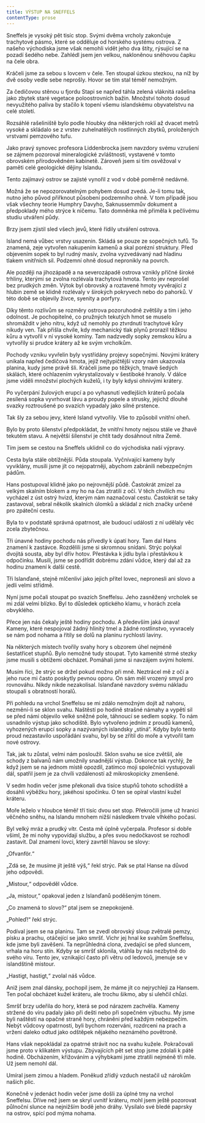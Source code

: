 ```yaml
---
title: VÝSTUP NA SNEFFELS
contentType: prose
---
```


Sneffels je vysoký pět tisíc stop. Svými dvěma vrcholy zakončuje trachytové pásmo, které se odděluje od horského systému ostrova. Z našeho východiska jsme však nemohli vidět jeho dva štíty, rýsující se na pozadí šedého nebe. Zahlédl jsem jen velkou, nakloněnou sněhovou čapku na čele obra.

Kráčeli jsme za sebou s lovcem v čele. Ten stoupal úzkou stezkou, na níž by dvě osoby vedle sebe neprošly. Hovor se tím stal téměř nemožným.

Za čedičovou stěnou u fjordu Stapi se napřed táhla zelená vláknitá rašelina jako zbytek staré vegetace poloostrovních bažin. Množství tohoto dosud nevyužitého paliva by stačilo k topení všemu islandskému obyvatelstvu na celé století.

Rozsáhlé rašeliniště bylo podle hloubky dna některých roklí až dvacet metrů vysoké a skládalo se z vrstev zuhelnatělých rostlinných zbytků, proložených vrstvami pemzového tufu.

Jako pravý synovec profesora Liddenbrocka jsem navzdory svému vzrušení se zájmem pozoroval mineralogické zvláštnosti, vystavené v tomto obrovském přírodovědném kabinetě. Zároveň jsem si tím osvěžoval v paměti celé geologické dějiny Islandu.

Tento zajímavý ostrov se zajisté vynořil z vod v době poměrně nedávné.

Možná že se nepozorovatelným pohybem dosud zvedá. Je-li tomu tak, nutno jeho původ přiřknout působení podzemního ohně. V tom případě jsou však všechny teorie Humphry Davyho, Saknussemmův dokument a předpoklady mého strýce k ničemu. Tato domněnka mě přiměla k pečlivému studiu utváření půdy.

Brzy jsem zjistil sled všech jevů, které řídily utváření ostrova.

Island nemá vůbec vrstvy usazenin. Skládá se pouze ze sopečných tufů. To znamená, zeje vytvořen nakupením kamenů a skal porézní struktury. Před objevením sopek to byl rudný masív, zvolna vyzvedávaný nad hladinu tlakem vnitřních sil. Podzemní ohně dosud nepronikly na povrch.

Ale později na jihozápadě a na severozápadě ostrova vznikly příčné široké trhliny, kterými se zvolna rozlévala trachytová hmota. Tento jev neprošel bez prudkých změn. Výtok byl obrovský a roztavené hmoty vyvěrající z hlubin země se klidně rozlévaly v širokých pokryvech nebo do pahorků. V této době se objevily živce, syenity a porfyry.

Díky těmto rozlivům se rozměry ostrova pozoruhodně zvětšily a tím i jeho odolnost. Je pochopitelné, co pružných tekutých hmot se muselo shromáždit v jeho nitru, když už nemohly po ztvrdnutí trachytové kůry nikudy ven. Tak přišla chvíle, kdy mechanický tlak plynů prorazil těžkou kůru a vytvořil v ní vysoké komíny. Tam nadzvedly sopky zemskou kůru a vytvořily si prudce krátery až ke svým vrcholkům.

Pochody vzniku vyvřelin byly vystřídány projevy sopečnými. Novými krátery unikala napřed čedičová hmota, jejíž nejtypičtější vzory nám ukazovala planina, kudy jsme právě šli. Kráčeli jsme po těžkých, tmavě šedých skálách, které ochlazením vykrystalizovaly v šestiboké hranoly. V dálce jsme viděli množství plochých kuželů, i ty byly kdysi ohnivými krátery.

Po vyčerpání žulových erupcí a po vyhasnutí vedlejších kráterů počala zesílená sopka vyvrhovat lávu a proudy popele a strusky, jejichž dlouhé svazky roztroušené po svazích vypadaly jako silné prstence.

Tak šly za sebou jevy, které Island vytvořily. Vše to způsobil vnitřní oheň.

Bylo by proto šílenství předpokládat, že vnitřní hmoty nejsou stále ve žhavě tekutém stavu. A největší šílenství je chtít tady dosáhnout nitra Země.

Tím jsem se cestou na Sneffels uklidnil co do východiska naší výpravy.

Cesta byla stále obtížnější. Půda stoupala. Vyčnívající kameny byly vyviklány, musili jsme jít co nejopatrněji, abychom zabránili nebezpečným pádům.

Hans postupoval klidně jako po nejrovnější půdě. Častokrát zmizel za velkým skalním blokem a my ho na čas ztratili z očí. V těch chvílích mu vycházel z úst ostrý hvizd, kterým nám naznačoval cestu. Častokrát se taky zastavoval, sebral několik skalních úlomků a skládal z nich značky určené pro zpáteční cestu.

Byla to v podstatě správná opatrnost, ale budoucí události z ní udělaly věc zcela zbytečnou.

Tři únavné hodiny pochodu nás přivedly k úpatí hory. Tam dal Hans znamení k zastávce. Rozdělili jsme si skromnou snídani. Strýc polykal dvojitá sousta, aby byl dřív hotov. Přestávka k jídlu byla i přestávkou k odpočinku. Musili, jsme se podřídit dobrému zdání vůdce, který dal až za hodinu znamení k další cestě.

Tři Islanďané, stejně mlčenliví jako jejich přítel lovec, nepronesli ani slovo a jedli velmi střídmě.

Nyní jsme počali stoupat po svazích Sneffelsu. Jeho zasněžený vrcholek se mi zdál velmi blízko. Byl to důsledek optického klamu, v horách zcela obvyklého.

Přece jen nás čekaly ještě hodiny pochodu. A především jaká únava! Kameny, které nespojoval žádný hlinitý tmel a žádné rostlinstvo, vyvracely se nám pod nohama a řítily se dolů na planinu rychlostí laviny.

Na některých místech tvořily svahy hory s obzorem úhel nejméně šestatřicet stupňů. Bylo nemožné tudy stoupat. Tyto kamenité strmé stezky jsme musili s obtížemi obcházet. Pomáhali jsme si navzájem svými holemi.

Musím říci, že strýc se držel pokud možno při mně. Neztrácel mě z očí a jeho ruce mi často poskytly pevnou oporu. On sám měl vrozený smysl pro rovnováhu. Nikdy nikde nezakolísal. Islanďané navzdory svému nákladu stoupali s obratností horalů.

Při pohledu na vrchol Sneffelsu se mi zdálo nemožným dojít až nahoru, nezmění-li se sklon svahu. Naštěstí po hodině strašné námahy a vypětí sil se před námi objevilo velké sněžné pole, táhnoucí se sedlem sopky. To nám usnadnilo výstup jako schodiště. Bylo vytvořeno jedním z proudů kamenů, vyhozených erupcí sopky a nazývaných islandsky „stíná“. Kdyby bylo tento proud nezastavilo uspořádání svahu, byl by se zřítil do moře a vytvořil tam nové ostrovy.

Tak, jak tu zůstal, velmi nám posloužil. Sklon svahu se sice zvětšil, ale schody z balvanů nám umožnily snadnější výstup. Dokonce tak rychlý, že když jsem se na jednom místě opozdil, zatímco moji společníci vystupovali dál, spatřil jsem je za chvíli vzdáleností až mikroskopicky zmenšené.

V sedm hodin večer jsme překonali dva tisíce stupňů tohoto schodiště a dosáhli výběžku hory, jakéhosi spočinku. O ten se opíral vlastní kužel kráteru.

Moře leželo v hloubce téměř tří tisíc dvou set stop. Překročili jsme už hranici věčného sněhu, na Islandu mnohem nižší následkem trvale vlhkého počasí.

Byl velký mráz a prudký vítr. Cesta mě úplně vyčerpala. Profesor si dobře všiml, že mi nohy vypovídají službu, a přes svou nedočkavost se rozhodl zastavit. Dal znamení lovci, který zavrtěl hlavou se slovy:

„Ofvanför.“

„Zdá se, že musíme jít ještě výš,“ řekl strýc. Pak se ptal Hanse na důvod jeho odpovědi.

„Mistour,“ odpověděl vůdce.

„Ja, mistour,“ opakoval jeden z Islanďanů poděšeným tónem.

„Co znamená to slovo?“ ptal jsem se znepokojeně.

„Pohleď!“ řekl strýc.

Podíval jsem se na planinu. Tam se zvedl obrovský sloup zvětralé pemzy, písku a prachu, otáčející se jako smršť. Vichr jej hnal ke svahům Sneffelsu, kde jsme byli zavěšeni. Ta neprůhledná clona, zvedající se před sluncem, vrhala na horu stín. Kdyby se smršť sklonila, vtáhla by nás nezbytně do svého víru. Tento jev, vznikající často při větru od ledovců, jmenuje se v islandštině mistour.

„Hastigt, hastigt,“ zvolal náš vůdce.

Aniž jsem znal dánsky, pochopil jsem, že máme jít co nejrychleji za Hansem. Ten počal obcházet kužel kráteru, ale trochu šikmo, aby si ulehčil chůzi.

Smršť brzy udeřila do hory, která se pod nárazem zachvěla. Kameny stržené do víru padaly jako při dešti nebo při sopečném výbuchu. My jsme byli naštěstí na opačné straně hory, chráněni před každým nebezpečím. Nebýt vůdcovy opatrnosti, byli bychom rozerváni, rozdrceni na prach a vrženi daleko odtud jako odštěpek nějakého neznámého povětroně.

Hans však nepokládal za opatrné strávit noc na svahu kužele. Pokračovali jsme proto v klikatém výstupu. Zbývajících pět set stop jsme zdolali k páté hodině. Obcházením, křižováním a výhybkami jsme ztratili nejméně tři míle. Už jsem nemohl dál.

Umíral jsem zimou a hladem. Poněkud zřídlý vzduch nestačil už nárokům našich plic.

Konečně v jedenáct hodin večer jsme došli za úplné tmy na vrchol Sneffelsu. Dříve než jsem se skryl uvnitř kráteru, mohl jsem ještě pozorovat půlnoční slunce na nejnižším bodě jeho dráhy. Vysílalo své bledé paprsky na ostrov, spící pod mýma nohama.
